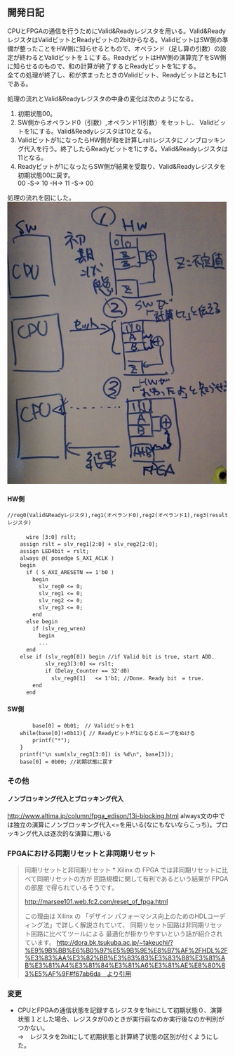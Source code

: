 ## 開発日記

CPUとFPGAの通信を行うためにValid&Readyレジスタを用いる。Valid&ReadyレジスタはValidビットとReadyビットの2bitからなる。ValidビットはSW側の準備が整ったことをHW側に知らせるともので、オペランド（足し算の引数）の設定が終わるとValidビットを１にする。ReadyビットはHW側の演算完了をSW側に知らせるのもので、和の計算が終了するとReadyビットを1にする。  
全ての処理が終了し、和が求まったときのValidビット、Readyビットはともに1である。
  
処理の流れとValid&Readyレジスタの中身の変化は次のようになる。
1. 初期状態00。
2. SW側からオペランド0（引数）,オペランド1(引数）をセットし、 Validビットを1にする。Valid&Readyレジスタは10となる。
3. Validビットが1になったらHW側が和を計算しrsltレジスタにノンブロッキング代入を行う。終了したらReadyビットを1にする。Valid&Readyレジスタは11となる。  
4. Readyビットが1になったらSW側が結果を受取り、Valid&Readyレジスタを初期状態00に戻す。  
00 -S-> 10 -H-> 11 -S-> 00
 
処理の流れを図にした。  
<img src="./polliing.png" width="500">


#### HW側
```
//reg0(Valid&Readyレジスタ),reg1(オペランド0),reg2(オペランド1),reg3(resultレジスタ)

　　　 wire [3:0] rslt;
    assign rslt = slv_reg1[2:0] + slv_reg2[2:0];
    assign LED4bit = rslt;
    always @( posedge S_AXI_ACLK )
    begin
      if ( S_AXI_ARESETN == 1'b0 )
        begin
          slv_reg0 <= 0;
          slv_reg1 <= 0;
          slv_reg2 <= 0;
          slv_reg3 <= 0;
        end 
      else begin
        if (slv_reg_wren)
          begin
          ...
	  end 
	else if (slv_reg0[0]) begin //if Valid bit is true, start ADD.
            slv_reg3[3:0] <= rslt;
            if (Delay_Counter == 32'd0)
              slv_reg0[1]   <= 1'b1; //Done. Ready bit　= true.      
        end
      end
```
#### SW側
```
        base[0] = 0b01;　// Validビットを1
	while(base[0]!=0b11){ // Readyビットが1になるとループをぬける
	    printf("*");
	}
	printf("\n sum(slv_reg3[3:0]) is %d\n", base[3]);
	base[0] = 0b00; //初期状態に戻す

```

### その他

#### ノンブロッキング代入とブロッキング代入
http://www.altima.jp/column/fpga_edison/13i-blocking.html
always文の中では独立の演算にノンブロッキング代入<=を用いる(なにもないならこっち)。ブロッキング代入は逐次的な演算に用いる

### FPGAにおける同期リセットと非同期リセット
>同期リセットと非同期リセット †
>Xilinx の FPGA では非同期リセットに比べて同期リセットの方が 回路規模に関して有利であるという結果が FPGA の部屋 で得られているそうです。
>
>http://marsee101.web.fc2.com/reset_of_fpga.html
>
>この理由は Xilinx の 「デザイン パフォーマンス向上のためのHDLコーディング法」で詳しく解説されていて、 同期リセット回路は非同期リセット回路に比べてツールによる 最適化が掛かりやすいという話が紹介されています。
http://dora.bk.tsukuba.ac.jp/~takeuchi/?%E9%9B%BB%E6%B0%97%E5%9B%9E%E8%B7%AF%2FHDL%2F%E3%83%AA%E3%82%BB%E3%83%83%E3%83%88%E3%81%AB%E3%81%A4%E3%81%84%E3%81%A6%E3%81%AE%E8%80%83%E5%AF%9F#f67ab6da　より引用


### 変更
- CPUとFPGAの通信状態を記録するレジスタを1bitにして初期状態０、演算状態１とした場合、レジスタが0のときが実行前なのか実行後なのか判別がつかない。  
→　レジスタを2bitにして初期状態と計算終了状態の区別が付くようにした。
